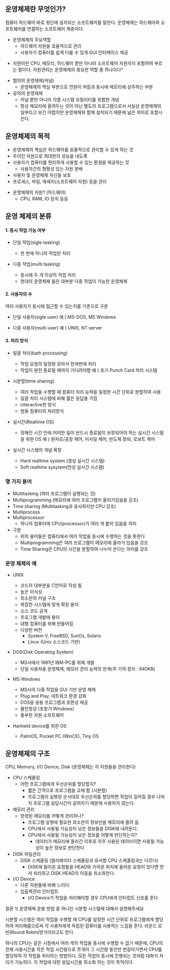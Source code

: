 ## 운영체제란 무엇인가?
컴퓨터 하드웨어 바로 윗단에 설치되는 소프트웨어를 말한다.
운영체제는 하드웨어와 소프트웨어를 연결하는 소프트웨어 계층이다.

- 운영체제의 주요역할
    - 하드웨어 자원을 효율적으로 관리
    - 사용자가 컴퓨터를 쉽게 다룰 수 있게 GUI 인터페이스 제공

* 자원이란 CPU, 메모리, 하드웨어 뿐만 아니라 소프트웨어 자원까지 포함하여 부르는 말이다. 자원관리는 운영체제의 중요한 역할 중 하나이다*

- 협의의 운영체제(커널)
    - 운영체제의 핵심 부분으로 전원이 켜짐과 동시에 메모리에 상주하는 부분 
- 광의의 운영체제
    - 커널 뿐만 아니라 각종 시스템 유틸리티를 포함한 개념
    - 항상 메모리에 올려두는 것이 아닌 별도의 프로그램으로서 사실상 운영체제의 일부라고 보긴 어렵지만 운영체제와 함께 설치되기 때문에 넓은 의미로 포함시킨다. 

## 운영체제의 목적
- 운영체제의 핵심은 하드웨어를 효율적으로 관리할 수 있게 하는 것
 - 주어진 자원으로 최대한의 성능을 내도록
- 사용자가 컴퓨터를 편리하게 사용할 수 있는 환경을 제공하는 것
    - 사용자간의 형평성 있는 자원 분배
- 사용자 및 운영체제 자신을 보호
- 프로세스, 파일, 메세지(소프트웨어 자원) 등을 관리

* 운영체제의 자원? (하드웨어)
    - CPU, RAM, IO 장치 등등 

## 운영 체제의 분류 

#### 1. 동시 작업 가능 여부

- 단일 작업(sigle tasking)
    - 한 번에 하나의 작업만 처리

- 다중 작업(multi tasking)
    - 동시에 두 개 이상의 작업 처리
    - 현대의 운영체제 들은 대부분 다중 작업이 가능한 운영체제

#### 2. 사용자의 수
 여러 사용자가 동시에 접근할 수 있는지를 기준으로 구분 

- 단일 사용자(sigle user)
    예 ) MS-DOS, MS Windows

- 다중 사용자(multi user)
    예 ) UNIX, NT server


#### 3. 처리 방식
- 일괄 처리(bath processing)
    - 작업 요청의 일정량 모아서 한꺼번에 처리
    - 작업이 완전 종료될 때까지 기다려야함
    예 ) 초기 Punch Card 처리 시스템

- 시분할(time sharing)
    - 여러 작업을 수행할 때 컴퓨터 처리 능력을 일정한 시간 단위로 분할하여 사용
    - 일괄 처리 시스템에 비해 짧은 응답을 가짐
    - interactive한 방식
    - 범용 컴퓨터의 처리방식

- 실시간(Realtime OS)
    - 정해진 시간 안에 어떠한 일이 반드시 종료됨이 보장되어야 하는 실시간 시스템을 위한 OS
    예 ) 원자로/공장 제어, 미사일 제어, 반도체 장비, 로보트 제어
 
- 실시간 시스템의 개념 확장
    - Hard realtime system (경성 실시간 시스템)
    - Soft realtime sysytem(연성 실시간 시스템)



### 몇 가지 용어
- Multitasking (여러 프로그램이 실행되는 것)
- Multiprogramming (메모리에 여러 프로그램이 올라가있음을 강조)
- Time sharing (Multitasking과 유사하지만 CPU 강조)
- Multiprocess
- Multiprocessor
    - 하나의 컴퓨터에 CPU(processor)가 여러 개 붙어 있음을 의미
- 구분
    - 위의 용어들은 컴퓨터에서 여러 작업을 동시에 수행하는 것을 뜻한다
    - Multiprogramming은 여러 프로그램이 메모리에 올라가 있음을 강조
    - Time Sharing은 CPU의 시간을 분할하여 나누어 쓴다는 의미를 강조


### 운영 체제의 예

- UNIX
    - 코드의 대부분을 C언어로 작성 됨
    - 높은 이식성 
    - 최소한의 커널 구조 
    - 복잡한 시스템에 맞게 확장 용이
    - 소스 코드 공개
    - 프로그램 개발에 용이
    - 대형 컴퓨터를 위해 만들어짐
    - 다양한 버전
        - System V, FreeBSD, SunOs, Solaris
        - Linux (Unix 소스코드 기반) 

- DOS(Disk Operating System)
    - MS사에서 1981년 IBM-PC를 위해 개발
    - 단일 사용자용 운영체제, 메모리 관리 능력의 한계(주 기억 장치 : 640KB)


- MS Windows
    - MS사의 다중 작업용 GUI 기반 운영 체제
    - Plug and Play, 네트워크 환경 강화
    - DOS용 응용 프로그램과 호환성 제공
    - 불안정성 (초창기 Windows)
    - 풍부한 자원 소프트웨어

- Hanheld device를 위한 OS
    - PalmOS, Pocket PC (WinCE), Tiny OS


## 운영체제의 구조
 CPU, Memory, I/O Device, Disk (운영체제는 각 자원들을 관리한다)


- CPU 스케줄링
    - 어떤 프로그램에게 우선순위를 할당할지? 
        - 짧은 간격으로 프로그램을 교체 함 (시분할)
        - 프로그램이 실행된 순서대로 우선순위를 할당하면 작업이 길어질 경우 나머지 프로그램 응답시간이 길어지기 때문에 사용하지 않는다.
- 메모리 관리
    - 한정된 메모리를 어떻게 관리하나?
        - 프로그램 실행에 필요한 최소한의 정보만을 메모리에 올려 둠
        - CPU에서 사용될 가능성이 낮은 정보들을 DISK에 내려둔다.    
        - CPU에서 사용될 가능성이 낮은 정보를 어떻게 판단하는지?
            - 데이터가 메모리에 올라간 이후로 자주 사용된 데이터이면 사용될 가능성이 높은 정보로 판단한다
- DISK 파일관리
    - DISK 스케줄링 (엘리베이터 스케줄링과 유사함 CPU 스케줄링과는 다르다) 
        - DISK에 들어온 요청들을 HEAD와 가까운 위치에 들어온 요청이 있다면 먼저 처리하고 DISK HEAD의 이동을 최소화한다. 
- I/O Device
    - 다른 자원들에 비해 느리다. 
    - 입출력관리 인터럽트 
        - I/O Device가 작업을 처리해야할 경우 CPU에게 인터럽트 신호를 준다


질문 1) 운영체제 운용 방법 중 하나인 시분할 시스템에 대해서 설명해주세요
 
시분할 시스템은 여러 작업을 수행할 때 CPU를 일정한 시간 단위로 프로그램에게 할당하여 처리해줌으로써 각 사용자에게 독립된 컴퓨터를 사용하는 느낌을 준다. 라운드 로빈(Round Robin)방식이라고도 한다.

하나의 CPU는 같은 시점에서 여러 개의 작업을 동시에 수행할 수 없기 때문에, CPU의 전체 사용시간을 작은 작업 시간량으로 쪼개어 
그 시간량 동안만 번갈아가면서 CPU를 할당하여 각 작업을 처리하는 방법이다.
모든 작업이 동시에 진행되는 것처럼 대화식 처리가 가능하다. 각 작업에 대한 응답시간을 최소화 하는 것이 목적이다.


    


